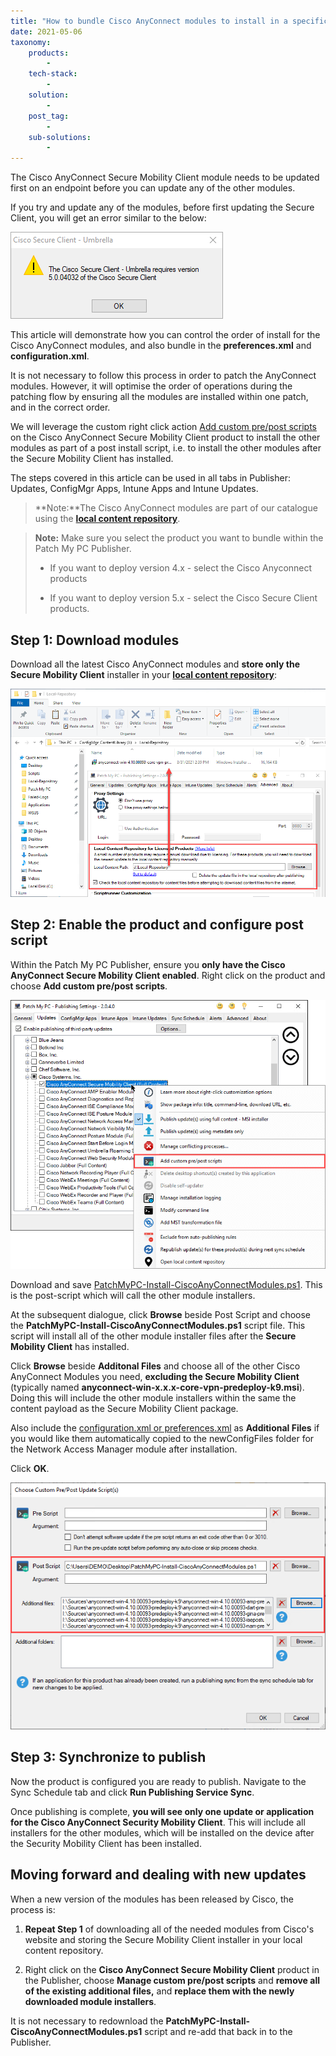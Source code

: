 ```yaml
---
title: "How to bundle Cisco AnyConnect modules to install in a specific order"
date: 2021-05-06
taxonomy:
    products:
        - 
    tech-stack:
        - 
    solution:
        - 
    post_tag:
        - 
    sub-solutions:
        - 
---
```


The Cisco AnyConnect Secure Mobility Client module needs to be updated first on an endpoint before you can update any of the other modules.

If you try and update any of the modules, before first updating the Secure Client, you will get an error similar to the below:

![Update Secure Client first before updating any of the newer modules](/_images/CiscoAnyConnectUpdateSecureClientFirst.png "Update Secure Client first before updating any of the newer modules")

This article will demonstrate how you can control the order of install for the Cisco AnyConnect modules, and also bundle in the **preferences.xml** and **configuration.xml**.

It is not necessary to follow this process in order to patch the AnyConnect modules. However, it will optimise the order of operations during the patching flow by ensuring all the modules are installed within one patch, and in the correct order.

We will leverage the custom right click action [Add custom pre/post scripts](https://patchmypc.com/custom-options-available-for-third-party-updates-and-applications#custom-scripts) on the Cisco AnyConnect Secure Mobility Client product to install the other modules as part of a post install script, i.e. to install the other modules after the Secure Mobility Client has installed.

The steps covered in this article can be used in all tabs in Publisher: Updates, ConfigMgr Apps, Intune Apps and Intune Updates.

> **Note:**The Cisco AnyConnect modules are part of our catalogue using the **[local content repository](https://patchmypc.com/local-content-repository-for-licensed-applications-that-require-manual-download)**.

> **Note:** Make sure you select the product you want to bundle within the Patch My PC Publisher.
> 
> - If you want to deploy version 4.x - select the Cisco Anyconnect products
> 
> - If you want to deploy version 5.x - select the Cisco Secure Client products.

## Step 1: Download modules

Download all the latest Cisco AnyConnect modules and **store only the Secure Mobility Client** installer in your **[local content repository](https://patchmypc.com/local-content-repository-for-licensed-applications-that-require-manual-download)**:

![Store the Secure Mobility Client in the local content repository](/_images/CiscoAnyConnectModules1.png "Store the Secure Mobility Client in the local content repository")

## Step 2: Enable the product and configure post script

Within the Patch My PC Publisher, ensure you **only have the Cisco AnyConnect Secure Mobility Client enabled**. Right click on the product and choose **Add custom pre/post scripts**.

![Enable the Secure Mobility Client](/_images/CiscoAnyConnectModules2.png "Enable the Secure Mobility Client")

Download and save [PatchMyPC-Install-CiscoAnyConnectModules.ps1](https://raw.githubusercontent.com/PatchMyPCTeam/Community-Scripts/main/Install/Post-Install/Cisco%20AnyConnect%20Modules%20and%20Config%20Files/Install-CiscoAnyConnectModules.ps1). This is the post-script which will call the other module installers.

At the subsequent dialogue, click **Browse** beside Post Script and choose the **PatchMyPC-Install-CiscoAnyConnectModules.ps1** script file. This script will install all of the other module installer files after the **Secure Mobility Client** has installed.

Click **Browse** beside **Additonal Files** and choose all of the other Cisco AnyConnect Modules you need, **excluding the Secure Mobility Client** (typically named **anyconnect-win-x.x.x-core-vpn-predeploy-k9.msi**). Doing this will include the other module installers within the same the content payload as the Secure Mobility Client package.

Also include the [configuration.xml or preferences.xml](https://community.cisco.com/t5/security-knowledge-base/anyconnect-xml-preferences/ta-p/3157733) as **Additional Files** if you would like them automatically copied to the newConfigFiles folder for the Network Access Manager module after installation.

Click **OK**.

![Define post script and additional files](/_images/CiscoAnyConnectModules311.png "Define post script and additional files")

## Step 3: Synchronize to publish

Now the product is configured you are ready to publish. Navigate to the Sync Schedule tab and click **Run Publishing Service Sync**.

Once publishing is complete, **you will see only one update or application for the Cisco AnyConnect Security Mobility Client**. This will include all installers for the other modules, which will be installed on the device after the Security Mobility Client has been installed.

## Moving forward and dealing with new updates

When a new version of the modules has been released by Cisco, the process is:

1. **Repeat Step 1** of downloading all of the needed modules from Cisco's website and storing the Secure Mobility Client installer in your local content repository.

3. Right click on the **Cisco AnyConnect Secure Mobility Client** product in the Publisher, choose **Manage custom pre/post scripts** and **remove all of the existing additional files,** and **replace them with the newly downloaded module installers**.

It is not necessary to redownload the **PatchMyPC-Install-CiscoAnyConnectModules.ps1** script and re-add that back in to the Publisher.